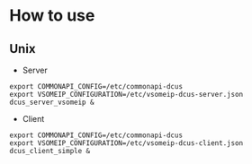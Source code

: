 # How to use

## Unix

- Server

```shell
export COMMONAPI_CONFIG=/etc/commonapi-dcus
export VSOMEIP_CONFIGURATION=/etc/vsomeip-dcus-server.json
dcus_server_vsomeip &
```

- Client

```shell
export COMMONAPI_CONFIG=/etc/commonapi-dcus
export VSOMEIP_CONFIGURATION=/etc/vsomeip-dcus-client.json
dcus_client_simple &
```
